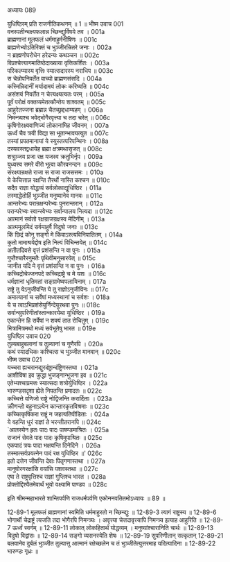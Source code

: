 अध्यायः 089

युधिष्ठिरम् प्रति राजनीतिकथनम् ॥ 1 ॥
भीष्म उवाच 	001  
वनस्पतीन्भक्ष्यफलान्न च्छिन्द्युर्विषये तव ।	001a  
ब्राह्मणानां मूलफलं धर्ममाहुर्मनीषिणः ॥	001c  
ब्राह्मणेभ्योऽतिरिक्तं च भुञ्जीरन्नितरे जनाः ।	002a  
न ब्राह्मणोपरोधेन हरेदन्यः कथञ्चन ॥	002c  
विप्रश्चेत्त्यागमातिष्ठेदाख्याया वृत्तिकर्शितः ।	003a  
परिकल्प्यास्य वृत्तिः स्यात्सदारस्य नराधिप ॥	003c  
स चेन्नोपनिवर्तेत वाच्यो ब्राह्मणसंसदि ।	004a  
कस्मिन्निदानीं मर्यादामयं लोकः करिष्यति ॥	004c  
असंशयं निवर्तेत न चेत्त्यक्ष्यत्यतः परम् ।	005a  
पूर्वं परोक्षं वक्तव्यमेतत्कौन्तेय शाश्वतम् ॥	005c  
आहुरेतज्जना ब्रह्मन्न चैतच्छ्रद्दधाम्यहम् ।	006a  
निमन्त्र्यश्च भवेद्भोगैरवृत्त्या च तदा चरेत् ॥	006c  
कृषिगोरक्ष्यवाणिज्यं लोकानामिह जीवनम् ।	007a  
ऊर्ध्वं चैव त्रयी विद्या सा भूतान्भावयत्युत ॥	007c  
तस्यां प्रपतमानायां ये स्युस्तत्परिपन्थिनः ।	008a  
दस्यवस्तद्वधायेह ब्रह्मा क्षत्रमथासृजत् ॥	008c  
शत्रूञ्जय प्रजा रक्ष यजस्व क्रतुभिर्नृप ।	009a  
युध्यस्व समरे वीरो भूत्वा कौरवनन्दन ॥	009c  
संरक्ष्यान्रक्षते राजा स राजा राजसत्तमः ।	010a  
ये केचित्तान्न रक्षन्ति तैरर्थो नास्ति कश्चन ॥	010c  
सदैव राज्ञा योद्धव्यं सर्वलोकाद्युधिष्ठिर ।	011a  
तस्माद्धेतोर्हि भुञ्जीत मनुष्यानेव मानवः ॥	011c  
आन्तरेभ्यः परान्रक्षन्परेभ्यः पुनरान्तरान् ।	012a  
परान्परेभ्यः स्वान्स्वेभ्यः सर्वान्पालय नित्यदा ॥	012c  
आत्मानं सर्वतो रक्षन्राजन्रक्षस्व मेदिनीम् ।	013a  
आत्ममूलमिदं सर्वमाहुर्वै विदुषो जनाः ॥	013c  
किं छिद्रं कोनु सङ्गो मे किंवाऽस्त्यविनिपातितम् ।	014a  
कुतो मामाश्रयेद्दोष इति नित्यं विचिन्तयेत् ॥	014c  
अतीतदिवसे वृत्तं प्रशंसन्ति न वा पुनः ।	015a  
गुप्तैश्चारैरनुमतैः पृथिवीमनुसारयेत् ॥	015c  
जानीत यदि मे वृत्तं प्रशंसन्ति न वा पुनः ।	016a  
कच्चिद्रोचेज्जनपदे कच्चिद्राष्ट्रे च मे यशः ॥	016c  
धर्मज्ञानां धृतिमतां सङ्ग्रामेष्वपलायिनाम् ।	017a  
राष्ट्रे तु येऽनुजीवन्ति ये तु राज्ञोऽनुजीविनः ॥	017c  
अमात्यानां च सर्वेषां मध्यस्थानां च सर्वशः ।	018a  
ये च त्वाऽभिप्रशंसेयुर्निन्देयुरथवा पुनः ॥	018c  
सर्वान्सुपरिणीतांस्तान्कारयेथा युधिष्ठिर ।	019a  
एकान्तेन हि सर्वेषां न शक्यं तात रोचितुम् ।	019c  
मित्रामित्रमथो मध्यं सर्वभूतेषु भारत ॥	019e  
युधिष्ठिर उवाच 	020  
तुल्यबाहुबलानां च तुल्यानां च गुणैरपि ।	020a  
कथं स्यादधिकः कश्चित्स च भुञ्जीत मानवान् ॥	020c  
भीष्म उवाच 	021  
यच्चरा ह्यचरानद्युरदंष्ट्रान्दंष्ट्रिणस्तथा ।	021a  
आशीविषा इव क्रुद्धा भुजङ्गान्भुजगा इव ॥	021c  
एतेभ्यश्चाप्रमत्तः स्यात्सदा शत्रोर्युधिष्ठिर ।	022a  
भारुण्डसदृशा ह्येते निपतन्ति प्रमादतः ॥	022c  
कच्चित्ते वणिजो राष्ट्रे नोद्विजन्ति करार्दिताः ।	023a  
क्रीणन्तो बहुनाऽल्पेन कान्तारकृतविश्रमाः ॥	023c  
कच्चित्कृषिकरा राष्ट्रं न जहत्यतिपीडिताः ।	024a  
ये वहन्ति धुरं राज्ञां ते भरन्तीतरानपि ॥	024c  
`आलस्येन हृतः पादः पादः पाषण्डमाश्रितः ।	025a  
राजानं सेवते पादः पादः कृषिमुपाश्रितः ॥	025c  
एकपादं त्रयः पादा भक्षयन्ति दिनेदिने ।	026a  
तस्मात्सर्वप्रयत्नेन पादं रक्ष युधिष्ठिर ॥'	026c  
इतो दत्तेन जीवन्ति देवाः पितृगणास्तथा ।	027a  
मानुषोरगरक्षांसि वयांसि पशवस्तथा ॥	027c  
एषा ते राष्ट्रवृत्तिश्च राज्ञां गुप्तिश्च भारत ।	028a  
प्रोक्तोद्दिश्यैतमेवार्थं भूयो वक्ष्यामि पाण्डव ॥ 	028c  

इति श्रीमन्महाभारते शान्तिपर्वणि राजधर्मपर्वणि एकोननवतितमोऽध्यायः ॥ 89 ॥

12-89-1 मूलफलं ब्राह्मणानां स्वमिति धर्ममाहुरतो न च्छिन्द्युः ॥ 12-89-3 त्यागं राष्ट्रस्य ॥ 12-89-6 भोगार्थी चेद्राष्ट्रं त्यजति तदा भोगैरपि निमन्त्र्यः । अवृत्त्या चेत्तदावृत्त्यापि निमन्त्र्य इत्याह आहुरिति ॥ 12-89-7 ऊर्ध्वं स्वर्गम् ॥ 12-89-11 लोकात् लोकहितार्थं योद्धव्यम् । मनुष्यांश्चारानिति चार्थः ॥ 12-89-13 विदुषो विद्वांसः ॥ 12-89-14 सङ्गो व्यसनस्येति शेषः ॥ 12-89-19 सुपरिणीतान् सत्कृतान् 12-89-21 बलवानेव दुर्बलं भुञ्जीत तुल्यात्तु आत्मानं रक्षेच्छलेन च तं भुञ्जीतेत्युत्तरमाह यदित्यादिना ॥ 12-89-22 भारुण्डः गृध्रः ॥
